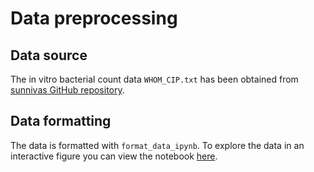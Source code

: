 # Data preprocessing

## Data source
The in vitro bacterial count data `WHOM_CIP.txt` has been obtained
from [sunnivas GitHub repository](https://github.com/sunnivas/PDfunction/blob/Reproduce/SupplementaryMaterial/TableS2/data/22_5_2015_WHOM_CIP.txt).

## Data formatting
The data is formatted with `format_data_ipynb`. To explore the data in an interactive figure you can view the notebook [here](https://nbviewer.org/github/DavAug/PAM/blob/main/data/raw_data/format_data.ipynb).
